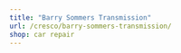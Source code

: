 ```yaml
---
title: "Barry Sommers Transmission"
url: /cresco/barry-sommers-transmission/
shop: car repair
---
```

